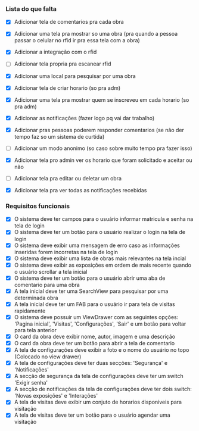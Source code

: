 ### Lista do que falta
- [x] Adicionar tela de comentarios pra cada obra
- [x] Adicionar uma tela pra mostrar so uma obra (pra quando a pessoa passar o celular no rfid ir pra essa tela com a obra)
- [x] Adicionar a integração com o rfid
- [ ] Adicionar tela propria pra escanear rfid
- [x] Adicionar uma local para pesquisar por uma obra
- [x] Adicionar tela de criar horario (so pra adm)
- [x] Adicionar uma tela pra mostrar quem se inscreveu em cada horario (so pra adm)
- [x] Adicionar as notificações (fazer logo pq vai dar trabalho)
- [x] Adicionar pras pessoas poderem responder comentarios (se não der tempo faz so um sistema de curtida)
- [ ] Adicionar um modo anonimo (so caso sobre muito tempo pra fazer isso)
- [x] Adicionar tela pro admin ver os horario que foram solicitado e aceitar ou não
- [ ] Adicionar tela pra editar ou deletar um obra
- [x] Adicionar tela pra ver todas as notificações recebidas


### Requisitos funcionais
- [x] O sistema deve ter campos para o usuário informar matricula e senha na tela de login
- [x] O sistema deve ter um botão para o usuário realizar o login na tela de login
- [x] O sistema deve exibir uma mensagem de erro caso as informações inseridas forem incorretas na tela de login
- [x] O sistema deve exibir uma lista de obras mais relevantes na tela incial
- [x] O sistema deve exibir as exposições em ordem de mais recente quando o usuário scrollar a tela inicial
- [x] O sistema deve ter um botão para o usuário abrir uma aba de comentario para uma obra
- [x] A tela inicial deve ter uma SearchView para pesquisar por uma determinada obra
- [x] A tela inicial deve ter um FAB para o usuário ir para tela de visitas  rapidamente
- [x] O sistema deve possuir um ViewDrawer com as seguintes opções: 'Pagina inicial', 'Visitas', 'Configurações', 'Sair' e um botão para voltar para tela anterior
- [x] O card da obra deve exibir nome, autor, imagem e uma descrição
- [x] O card da obra deve ter um botão para abrir a tela de comentario
- [x] A tela de configurações deve exibir a foto e o nome do usuário no topo (Colocado no view drawer)
- [x] A tela de configurações deve ter duas secções: 'Segurança' e 'Notificações'
- [x] A secção de segurança da tela de configurações deve ter um switch 'Exigir senha'
- [x] A secção de notificações da tela de configurações deve ter dois switch: 'Novas exposições' e 'Interações'
- [x] A tela de visitas deve exibir um conjuto de horarios disponiveis para visitação
- [x] A tela de visitas deve ter um botão para o usuário agendar uma visitação